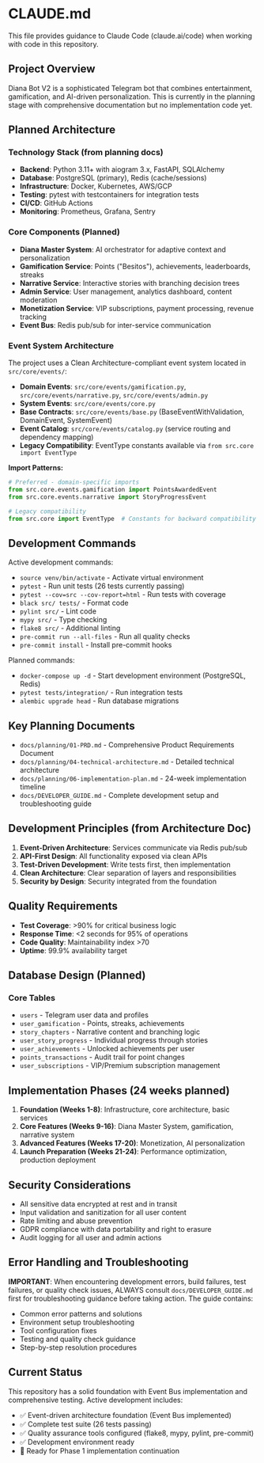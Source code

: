 # CLAUDE.md

This file provides guidance to Claude Code (claude.ai/code) when working with code in this repository.

## Project Overview

Diana Bot V2 is a sophisticated Telegram bot that combines entertainment, gamification, and AI-driven personalization. This is currently in the planning stage with comprehensive documentation but no implementation code yet.

## Planned Architecture

### Technology Stack (from planning docs)
- **Backend**: Python 3.11+ with aiogram 3.x, FastAPI, SQLAlchemy
- **Database**: PostgreSQL (primary), Redis (cache/sessions)
- **Infrastructure**: Docker, Kubernetes, AWS/GCP
- **Testing**: pytest with testcontainers for integration tests
- **CI/CD**: GitHub Actions
- **Monitoring**: Prometheus, Grafana, Sentry

### Core Components (Planned)
- **Diana Master System**: AI orchestrator for adaptive context and personalization
- **Gamification Service**: Points ("Besitos"), achievements, leaderboards, streaks
- **Narrative Service**: Interactive stories with branching decision trees
- **Admin Service**: User management, analytics dashboard, content moderation
- **Monetization Service**: VIP subscriptions, payment processing, revenue tracking
- **Event Bus**: Redis pub/sub for inter-service communication

### Event System Architecture
The project uses a Clean Architecture-compliant event system located in `src/core/events/`:

- **Domain Events**: `src/core/events/gamification.py`, `src/core/events/narrative.py`, `src/core/events/admin.py`
- **System Events**: `src/core/events/core.py`
- **Base Contracts**: `src/core/events/base.py` (BaseEventWithValidation, DomainEvent, SystemEvent)
- **Event Catalog**: `src/core/events/catalog.py` (service routing and dependency mapping)
- **Legacy Compatibility**: EventType constants available via `from src.core import EventType`

**Import Patterns:**
```python
# Preferred - domain-specific imports
from src.core.events.gamification import PointsAwardedEvent
from src.core.events.narrative import StoryProgressEvent

# Legacy compatibility
from src.core import EventType  # Constants for backward compatibility
```

## Development Commands

Active development commands:
- `source venv/bin/activate` - Activate virtual environment
- `pytest` - Run unit tests (26 tests currently passing)
- `pytest --cov=src --cov-report=html` - Run tests with coverage
- `black src/ tests/` - Format code
- `pylint src/` - Lint code
- `mypy src/` - Type checking
- `flake8 src/` - Additional linting
- `pre-commit run --all-files` - Run all quality checks
- `pre-commit install` - Install pre-commit hooks

Planned commands:
- `docker-compose up -d` - Start development environment (PostgreSQL, Redis)
- `pytest tests/integration/` - Run integration tests
- `alembic upgrade head` - Run database migrations

## Key Planning Documents

- `docs/planning/01-PRD.md` - Comprehensive Product Requirements Document
- `docs/planning/04-technical-architecture.md` - Detailed technical architecture
- `docs/planning/06-implementation-plan.md` - 24-week implementation timeline
- `docs/DEVELOPER_GUIDE.md` - Complete development setup and troubleshooting guide

## Development Principles (from Architecture Doc)

1. **Event-Driven Architecture**: Services communicate via Redis pub/sub
2. **API-First Design**: All functionality exposed via clean APIs
3. **Test-Driven Development**: Write tests first, then implementation
4. **Clean Architecture**: Clear separation of layers and responsibilities
5. **Security by Design**: Security integrated from the foundation

## Quality Requirements

- **Test Coverage**: >90% for critical business logic
- **Response Time**: <2 seconds for 95% of operations
- **Code Quality**: Maintainability index >70
- **Uptime**: 99.9% availability target

## Database Design (Planned)

### Core Tables
- `users` - Telegram user data and profiles
- `user_gamification` - Points, streaks, achievements
- `story_chapters` - Narrative content and branching logic
- `user_story_progress` - Individual progress through stories
- `user_achievements` - Unlocked achievements per user
- `points_transactions` - Audit trail for point changes
- `user_subscriptions` - VIP/Premium subscription management

## Implementation Phases (24 weeks planned)

1. **Foundation (Weeks 1-8)**: Infrastructure, core architecture, basic services
2. **Core Features (Weeks 9-16)**: Diana Master System, gamification, narrative system
3. **Advanced Features (Weeks 17-20)**: Monetization, AI personalization
4. **Launch Preparation (Weeks 21-24)**: Performance optimization, production deployment

## Security Considerations

- All sensitive data encrypted at rest and in transit
- Input validation and sanitization for all user content
- Rate limiting and abuse prevention
- GDPR compliance with data portability and right to erasure
- Audit logging for all user and admin actions

## Error Handling and Troubleshooting

**IMPORTANT**: When encountering development errors, build failures, test failures, or quality check issues, ALWAYS consult `docs/DEVELOPER_GUIDE.md` first for troubleshooting guidance before taking action. The guide contains:

- Common error patterns and solutions
- Environment setup troubleshooting  
- Tool configuration fixes
- Testing and quality check guidance
- Step-by-step resolution procedures

## Current Status

This repository has a solid foundation with Event Bus implementation and comprehensive testing. Active development includes:

- ✅ Event-driven architecture foundation (Event Bus implemented)
- ✅ Complete test suite (26 tests passing)
- ✅ Quality assurance tools configured (flake8, mypy, pylint, pre-commit)
- ✅ Development environment ready
- 🔄 Ready for Phase 1 implementation continuation
